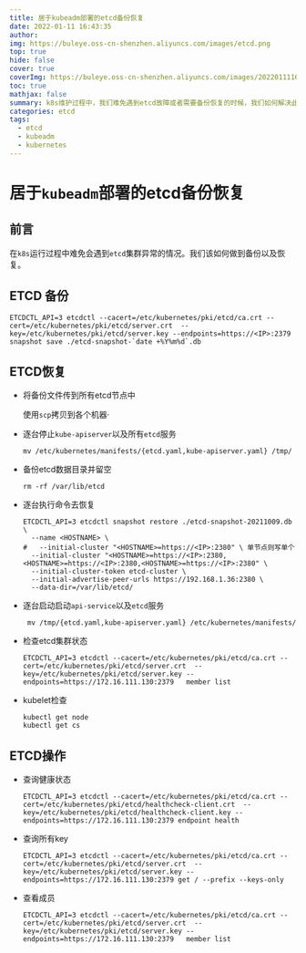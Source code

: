 ```yaml
---
title: 居于kubeadm部署的etcd备份恢复
date: 2022-01-11 16:43:35
author:  
img: https://buleye.oss-cn-shenzhen.aliyuncs.com/images/etcd.png
top: true
hide: false
cover: true
coverImg: https://buleye.oss-cn-shenzhen.aliyuncs.com/images/202201111645412.png
toc: true
mathjax: false
summary: k8s维护过程中，我们难免遇到etcd故障或者需要备份恢复的时候，我们如何解决此类问题呢，下面介绍居于kubeadmin部署的etcd备份恢复
categories: etcd
tags:
  - etcd
  - kubeadm
  - kubernetes
---
```


# 居于`kubeadm`部署的etcd备份恢复

## 前言

在`k8s`运行过程中难免会遇到`etcd`集群异常的情况。我们该如何做到备份以及恢复。


## ETCD 备份

```
ETCDCTL_API=3 etcdctl --cacert=/etc/kubernetes/pki/etcd/ca.crt --cert=/etc/kubernetes/pki/etcd/server.crt  --key=/etc/kubernetes/pki/etcd/server.key --endpoints=https://<IP>:2379 snapshot save ./etcd-snapshot-`date +%Y%m%d`.db
```

## ETCD恢复

- 将备份文件传到所有etcd节点中

  使用`scp`拷贝到各个机器·

- 逐台停止`kube-apiserver`以及所有`etcd`服务

  ```shell
  mv /etc/kubernetes/manifests/{etcd.yaml,kube-apiserver.yaml} /tmp/
  ```

- 备份etcd数据目录并留空

  ```
  rm -rf /var/lib/etcd
  ```

- 逐台执行命令去恢复

  ```
  ETCDCTL_API=3 etcdctl snapshot restore ./etcd-snapshot-20211009.db \
    --name <HOSTNAME> \
  #   --initial-cluster "<HOSTNAME>=https://<IP>:2380" \ 单节点则写单个
    --initial-cluster "<HOSTNAME>=https://<IP>:2380,<HOSTNAME>=https://<IP>:2380,<HOSTNAME>=https://<IP>:2380" \
    --initial-cluster-token etcd-cluster \
    --initial-advertise-peer-urls https://192.168.1.36:2380 \
    --data-dir=/var/lib/etcd/
  ```

- 逐台启动启动`api-service`以及`etcd`服务

  ```
   mv /tmp/{etcd.yaml,kube-apiserver.yaml} /etc/kubernetes/manifests/
  ```

- 检查etcd集群状态

  ```
  ETCDCTL_API=3 etcdctl --cacert=/etc/kubernetes/pki/etcd/ca.crt --cert=/etc/kubernetes/pki/etcd/server.crt  --key=/etc/kubernetes/pki/etcd/server.key --endpoints=https://172.16.111.130:2379   member list
  ```

- kubelet检查

  ```
  kubectl get node
  kubectl get cs
  ```

  
## ETCD操作

- 查询健康状态

  ```
  ETCDCTL_API=3 etcdctl --cacert=/etc/kubernetes/pki/etcd/ca.crt --cert=/etc/kubernetes/pki/etcd/healthcheck-client.crt  --key=/etc/kubernetes/pki/etcd/healthcheck-client.key --endpoints=https://172.16.111.130:2379 endpoint health
  ```

- 查询所有key

  ```
  ETCDCTL_API=3 etcdctl --cacert=/etc/kubernetes/pki/etcd/ca.crt --cert=/etc/kubernetes/pki/etcd/server.crt  --key=/etc/kubernetes/pki/etcd/server.key --endpoints=https://172.16.111.130:2379 get / --prefix --keys-only
  ```

- 查看成员

  ```
  ETCDCTL_API=3 etcdctl --cacert=/etc/kubernetes/pki/etcd/ca.crt --cert=/etc/kubernetes/pki/etcd/server.crt  --key=/etc/kubernetes/pki/etcd/server.key --endpoints=https://172.16.111.130:2379   member list
  ```